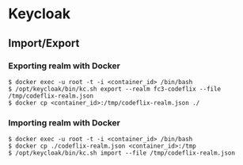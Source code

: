 # Keycloak

## Import/Export

### Exporting realm with Docker

```shell
$ docker exec -u root -t -i <container_id> /bin/bash
$ /opt/keycloak/bin/kc.sh export --realm fc3-codeflix --file /tmp/codeflix-realm.json
$ docker cp <container_id>:/tmp/codeflix-realm.json ./
```

### Importing realm with Docker

```shell
$ docker exec -u root -t -i <container_id> /bin/bash
$ docker cp ./codeflix-realm.json <container_id>:/tmp
$ /opt/keycloak/bin/kc.sh import --file /tmp/codeflix-realm.json
```